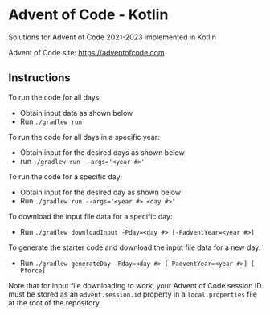 # Advent of Code - Kotlin

Solutions for Advent of Code 2021-2023 implemented in Kotlin

Advent of Code site: https://adventofcode.com

## Instructions

To run the code for all days:

- Obtain input data as shown below
- Run `./gradlew run`

To run the code for all days in a specific year:

- Obtain input for the desired days as shown below
- run `./gradlew run --args='<year #>'`

To run the code for a specific day:

- Obtain input for the desired day as shown below
- Run `./gradlew run --args='<year #> <day #>'`

To download the input file data for a specific day:

- Run `./gradlew downloadInput -Pday=<day #> [-PadventYear=<year #>]`

To generate the starter code and download the input file data for a new day:

- Run `./gradlew generateDay -Pday=<day #> [-PadventYear=<year #>] [-Pforce]`

Note that for input file downloading to work, your Advent of Code session ID must be stored
as an `advent.session.id` property in a `local.properties` file at the root of the repository.

